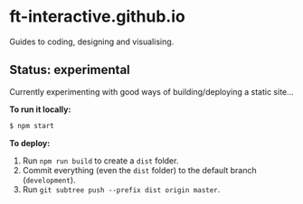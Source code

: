 # ft-interactive.github.io

Guides to coding, designing and visualising.

## Status: experimental

Currently experimenting with good ways of building/deploying a static site...

**To run it locally:**

```sh
$ npm start
```


**To deploy:**

1. Run `npm run build` to create a `dist` folder.
2. Commit everything (even the `dist` folder) to the default branch (`development`).
3. Run `git subtree push --prefix dist origin master`.
